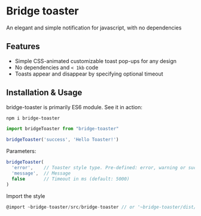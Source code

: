 # Bridge toaster

An elegant and simple notification for javascript, with no dependencies


Features
--------

+ Simple CSS-animated customizable toast pop-ups for any design
+ No dependencies and `< 1kb` code
+ Toasts appear and disappear by specifying optional timeout


Installation & Usage
--------------------

bridge-toaster is primarily ES6 module. See it in action:

```bash
npm i bridge-toaster
```

```javascript
import bridgeToaster from "bridge-toaster"

bridgeToaster('success', 'Hello Toaster!')
```

Parameters:
```javascript
bridgeToaster(
  'error',    // Toaster style type. Pre-defined: error, warning or success
  'message',  // Message
  false       // Timeout in ms (default: 5000)
)

```

Import the style

```javascript
@import ~bridge-toaster/src/bridge-toaster // or '~bridge-toaster/dist/bridge-toaster.min.css'
```
